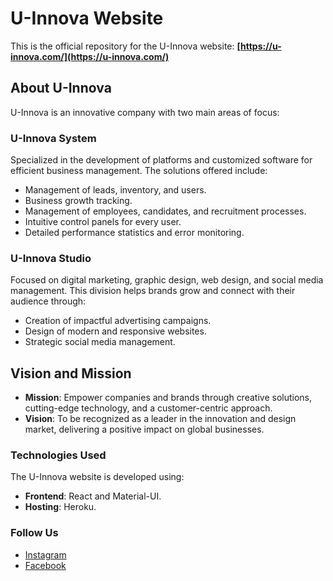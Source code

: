 # U-Innova Website

This is the official repository for the U-Innova website: **[https://u-innova.com/](https://u-innova.com/)**

## About U-Innova

U-Innova is an innovative company with two main areas of focus:

### U-Innova System
Specialized in the development of platforms and customized software for efficient business management. The solutions offered include:
- Management of leads, inventory, and users.
- Business growth tracking.
- Management of employees, candidates, and recruitment processes.
- Intuitive control panels for every user.
- Detailed performance statistics and error monitoring.

### U-Innova Studio
Focused on digital marketing, graphic design, web design, and social media management. This division helps brands grow and connect with their audience through:
- Creation of impactful advertising campaigns.
- Design of modern and responsive websites.
- Strategic social media management.

## Vision and Mission

- **Mission**: Empower companies and brands through creative solutions, cutting-edge technology, and a customer-centric approach.
- **Vision**: To be recognized as a leader in the innovation and design market, delivering a positive impact on global businesses.

### Technologies Used

The U-Innova website is developed using:

- **Frontend**: React and Material-UI.
- **Hosting**: Heroku.

### Follow Us

- [Instagram](https://www.instagram.com/uinnova_studio)
- [Facebook](https://www.facebook.com/uinnova.studio)